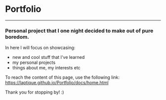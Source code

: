 # Portfolio
_______
### Personal project that I one night decided to make out of pure boredom. 
In here I will focus on showcasing:
- new and cool stuff that I've learned
- my personal projects
- things about me, my interests etc
  
To reach the content of this page, use the following link:
https://laptique.github.io/Portfolio/docs/home.html


Thank you for stopping by! :) 

